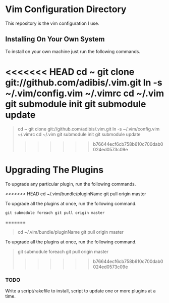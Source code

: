 # Vim Configuration Directory

This repository is the vim configuration I use.

## Installing On Your Own System

To install on your own machine just run the following commands.

<<<<<<< HEAD
    cd ~
    git clone git://github.com/adibis/.vim.git
    ln -s ~/.vim/config.vim ~/.vimrc
    cd ~/.vim
    git submodule init
    git submodule update
=======
> cd ~
> git clone git://github.com/adibis/.vim.git
> ln -s ~/.vim/config.vim ~/.vimrc
> cd ~/.vim
> git submodule init
> git submodule update
>>>>>>> b76644ecf6cb758b610c700dab0024ed0573c09e

# Upgrading The Plugins

To upgrade any particular plugin, run the following commands.

<<<<<<< HEAD
    cd ~/.vim/bundle/pluginName
    git pull origin master

To upgrade all the plugins at once, run the following command.

    git submodule foreach git pull origin master
=======
> cd ~/.vim/bundle/pluginName
> git pull origin master

To upgrade all the plugins at once, run the following command.

> git submodule foreach git pull origin master
>>>>>>> b76644ecf6cb758b610c700dab0024ed0573c09e

### TODO

Write a script/rakefile to install, script to update one or more plugins at a time.

